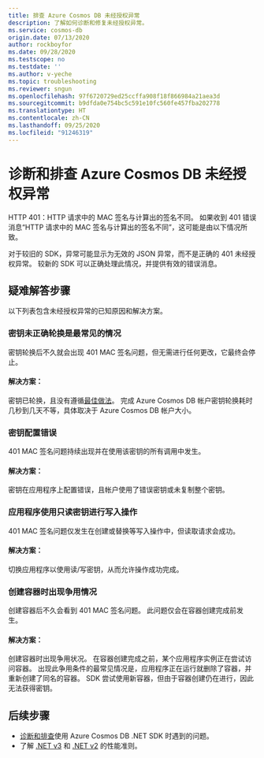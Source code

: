 ```yaml
---
title: 排查 Azure Cosmos DB 未经授权异常
description: 了解如何诊断和修复未经授权异常。
ms.service: cosmos-db
origin.date: 07/13/2020
author: rockboyfor
ms.date: 09/28/2020
ms.testscope: no
ms.testdate: ''
ms.author: v-yeche
ms.topic: troubleshooting
ms.reviewer: sngun
ms.openlocfilehash: 97f6720729ed25ccffa908f18f866984a21aea3d
ms.sourcegitcommit: b9dfda0e754bc5c591e10fc560fe457fba202778
ms.translationtype: HT
ms.contentlocale: zh-CN
ms.lasthandoff: 09/25/2020
ms.locfileid: "91246319"
---
```

<!--Verified successfully-->
# <a name="diagnose-and-troubleshoot-azure-cosmos-db-unauthorized-exceptions"></a>诊断和排查 Azure Cosmos DB 未经授权异常

HTTP 401：HTTP 请求中的 MAC 签名与计算出的签名不同。
如果收到 401 错误消息“HTTP 请求中的 MAC 签名与计算出的签名不同”，这可能是由以下情况所致。

对于较旧的 SDK，异常可能显示为无效的 JSON 异常，而不是正确的 401 未经授权异常。 较新的 SDK 可以正确处理此情况，并提供有效的错误消息。

## <a name="troubleshooting-steps"></a>疑难解答步骤
以下列表包含未经授权异常的已知原因和解决方案。

### <a name="the-key-wasnt-properly-rotated-is-the-most-common-scenario"></a>密钥未正确轮换是最常见的情况
密钥轮换后不久就会出现 401 MAC 签名问题，但无需进行任何更改，它最终会停止。 

#### <a name="solution"></a>解决方案：
密钥已轮换，且没有遵循[最佳做法](secure-access-to-data.md#key-rotation)。 完成 Azure Cosmos DB 帐户密钥轮换耗时几秒到几天不等，具体取决于 Azure Cosmos DB 帐户大小。

### <a name="the-key-is-misconfigured"></a>密钥配置错误 
401 MAC 签名问题持续出现并在使用该密钥的所有调用中发生。

#### <a name="solution"></a>解决方案：
密钥在应用程序上配置错误，且帐户使用了错误密钥或未复制整个密钥。

### <a name="the-application-is-using-the-read-only-keys-for-write-operations"></a>应用程序使用只读密钥进行写入操作
401 MAC 签名问题仅发生在创建或替换等写入操作中，但读取请求会成功。

#### <a name="solution"></a>解决方案：
切换应用程序以使用读/写密钥，从而允许操作成功完成。

### <a name="race-condition-with-create-container"></a>创建容器时出现争用情况
创建容器后不久会看到 401 MAC 签名问题。 此问题仅会在容器创建完成前发生。

#### <a name="solution"></a>解决方案：
创建容器时出现争用状况。 在容器创建完成之前，某个应用程序实例正在尝试访问容器。 出现此争用条件的最常见情况是，应用程序正在运行就删除了容器，并重新创建了同名的容器。 SDK 尝试使用新容器，但由于容器创建仍在进行，因此无法获得密钥。

## <a name="next-steps"></a>后续步骤
* [诊断和排查](troubleshoot-dot-net-sdk.md)使用 Azure Cosmos DB .NET SDK 时遇到的问题。
* 了解 [.NET v3](performance-tips-dotnet-sdk-v3-sql.md) 和 [.NET v2](performance-tips.md) 的性能准则。

<!-- Update_Description: update meta properties, wording update, update link -->